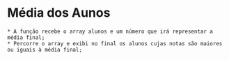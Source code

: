 # Média dos Aunos

    * A função recebe o array alunos e um número que irá representar a média final;
    * Percorre o array e exibi no final os alunos cujas notas são maiores ou iguais à média final;
    
